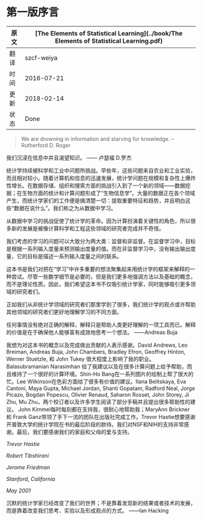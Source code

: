 # 第一版序言

原文     | [The Elements of Statistical Learning](../book/The Elements of Statistical Learning.pdf)
      ---|---
翻译     | szcf-weiya
时间     | 2016-07-21
更新 | 2018-02-14
状态| Done

> We are drowning in information and starving for knowledge.
–Rutherford D. Roger


我们沉浸在信息中并且渴望知识。
—— 卢瑟福 D.罗杰

<!--
> The field of Statistics is constantly challenged by the problems that science and industry brings to its door. In the early days, these problems often came from agricultural and industrial experiments and were relatively small in scope. With the advent of computers and the information age, statistical problems have exploded both in size and complexity. Challenges in the areas of data storage, organization and searching have led to the new field of “data mining”; statistical and computational problems in biology and medicine have created “bioinformatics.” Vast amounts of data are being generated in many fields, and the statistician’s job is to make sense of it all: to extract important patterns and trends, and understand “what the data says.” We call this learning from data.
-->

统计学持续被科学和工业中问题所挑战。早些年，这些问题来自农业和工业实验，而且相对较小。随着计算机和信息的迅速发展，统计学问题在规模和复杂性上爆炸性增长。在数据存储、组织和搜索方面的挑战引入到了一个新的领域——数据挖掘；在生物方面的统计和计算问题形成了“生物信息学”。大量的数据正在各个领域产生，而统计学家们的工作便是搞清楚一切：提取重要特征和趋势，并且明白这些“数据在说什么”。我们称之为从数据中学习。

<!--
> The challenges in learning from data have led to a revolution in the statistical sciences. Since computation plays such a key role, it is not surprising that much of this new development has been done by researchers in other fields such as computer science and engineering.
-->

从数据中学习的挑战促使了统计学的革命。因为计算扮演着关键性的角色，所以很多新的发展是被像计算科学和工程这些领域的研究者完成并不奇怪。

<!--
> The learning problems that we consider can be roughly categorized as either supervised or unsupervised. In supervised learning, the goal is to predict the value of an outcome measure based on a number of input measures; in unsupervised learning, there is no outcome measure, and the goal is to describe the associations and patterns among a set of input measures.
-->

我们考虑的学习的问题可以大致分为两大类：监督和非监督。在监督学习中，目标是根据一系列输入度量来预测输出度量的值。而在非监督学习中，没有输出输出度量，它的目标是描述一系列输入度量之间的联系。

<!--
> This book is our attempt to bring together many of the important new
ideas in learning, and explain them in a statistical framework. While some mathematical details are needed, we emphasize the methods and their conceptual underpinnings rather than their theoretical properties. As a result, we hope that this book will appeal not just to statisticians but also to researchers and practitioners in a wide variety of fields.
-->

这本书是我们对把在“学习”中许多重要的想法聚集起来用统计学的框架来解释的一种尝试。尽管一些数学细节是必要的，但是我们更多地强调方法以及基础的概念，而不是理论性质。因此，我们希望这本书不仅吸引统计学家，同时能够吸引更多领域的研究者们。

<!--
> Just as we have learned a great deal from researchers outside of the field of statistics, our statistical viewpoint may help others to better understand different aspects of learning:
-->

正如我们从非统计学领域的研究者们那里学到了很多，我们统计学的观点或许帮助其他领域的研究者们更好地理解学习的不同方面。

<!--
> There is no true interpretation of anything; interpretation is a
vehicle in the service of human comprehension. The value of
interpretation is in enabling others to fruitfully think about an
idea.
——Andreas Buja
-->

任何事情没有绝对正确的解释，解释只是帮助人类更好理解的一项工具而已。解释的价值是在于确保他人能够富有成效地思考一个想法。
——Andreas Buja

<!--
> We would like to acknowledge the contribution of many people to the
conception and completion of this book. David Andrews, Leo Breiman, Andreas Buja, John Chambers, Bradley Efron, Geoffrey Hinton, Werner Stuetzle, and John Tukey have greatly influenced our careers. Balasubramanian Narasimhan gave us advice and help on many computational problems, and maintained an excellent computing environment. Shin-Ho Bang helped in the production of a number of the figures. Lee Wilkinson gave valuable tips on color production. Ilana Belitskaya, Eva Cantoni, Maya Gupta, Michael Jordan, Shanti Gopatam, Radford Neal, Jorge Picazo, Bogdan Popescu, Olivier Renaud, Saharon Rosset, John  Storey, Ji Zhu, Mu Zhu, two reviewers and many students read parts of the manuscript and offered helpful suggestions. John Kimmel was supportive, patient and helpful at every phase; MaryAnn Brickner and Frank Ganz headed a superb production team at Springer. Trevor Hastie would like to thank the statistics department at the University of Cape Town for their hospitality during the final stages of this book. We gratefully acknowledge NSF and NIH for their support of this work. Finally, we would like to thank our families and our parents for their love and support.

> Trevor Hastie
Robert Tibshirani
Jerome Friedman
Stanford, California
May 2001
-->
我想为对这本书的概念以及完成做出贡献的人表示感谢。David Andrews, Leo Breiman, Andreas Buja, John Chambers, Bradley Efron, Geoffrey Hinton, Werner Stuetzle, 和 John Tukey 很大程度上影响了我的职业。Balasubramanian Narasimhan 给了我建议以及在很多计算问题上给予帮助，而且维持了一个很好的计算环境。Shin-Ho Bang在一系列图片的绘制上帮了很大的忙。Lee Wilkinson在色彩方面给了很多有价值的建议。Ilana Belitskaya, Eva Cantoni, Maya Gupta, Michael Jordan, Shanti Gopatam, Radford Neal, Jorge Picazo, Bogdan Popescu, Olivier Renaud, Saharon Rosset, John Storey, Ji Zhu, Mu Zhu，两个校订者以及许多学生阅读了部分手稿并且提出很多帮助性的建议。 John Kimmel每时每刻都在支持我，很耐心地帮助我；MaryAnn Brickner 和 Frank Ganz带领了手下一流的团队在出版社完成工作。Trevor Hastie想要感谢开普敦大学的统计学院在书的最后阶段的款待。我们对NSF和NIH的支持非常感谢。最后，我们要感谢我们的家庭和父母的爱与支持。

_Trevor Hastie_

_Robert Tibshirani_

_Jerome Friedman_

_Stanford, California_

_May 2001_


<!--
> The quiet statisticians have changed our world; not by discovering new facts or technical developments, but by changing the ways that we reason, experiment and form our opinions ....
——Ian Hacking
-->

沉默的统计学家已经改变了我们的世界；不是靠着发现新的结果或者技术的发展，而是靠着改变我们思考、实验以及形成观点的方式。
——Ian Hacking
